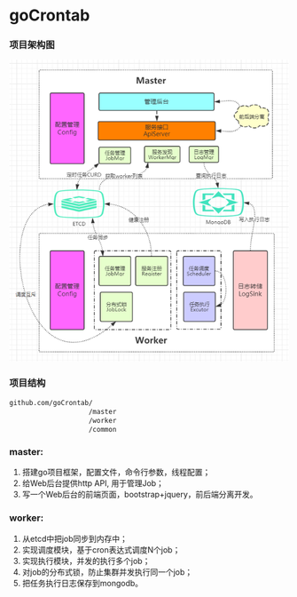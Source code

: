 # goCrontab

### 项目架构图
![项目架构图](./arch_image.png)

### 项目结构
    github.com/goCrontab/
                        /master
                        /worker
                        /common
                        
### master:
1. 搭建go项目框架，配置文件，命令行参数，线程配置；
2. 给Web后台提供http API, 用于管理Job；
3. 写一个Web后台的前端页面，bootstrap+jquery，前后端分离开发。

### worker:
1. 从etcd中把job同步到内存中；
2. 实现调度模块，基于cron表达式调度N个job；
3. 实现执行模块，并发的执行多个job；
4. 对job的分布式锁，防止集群并发执行同一个job；
5. 把任务执行日志保存到mongodb。
